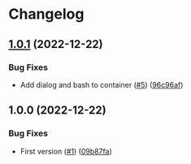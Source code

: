 # Changelog

## [1.0.1](https://github.com/Gibby/proton-privoxy/compare/v1.0.0...v1.0.1) (2022-12-22)


### Bug Fixes

* Add dialog and bash to container ([#5](https://github.com/Gibby/proton-privoxy/issues/5)) ([96c96af](https://github.com/Gibby/proton-privoxy/commit/96c96af72cf66db7de5de1cb96db43fe13931ed7))

## 1.0.0 (2022-12-22)


### Bug Fixes

* First version ([#1](https://github.com/Gibby/proton-privoxy/issues/1)) ([09b87fa](https://github.com/Gibby/proton-privoxy/commit/09b87fa9a260a60f00d4c57d4f02216a23bcb9d0))
